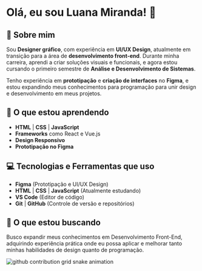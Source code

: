 # Olá, eu sou Luana Miranda! 👋

## 🎨 Sobre mim
Sou **Designer gráfico**, com experiência em **UI/UX Design**, atualmente em transição para a área de **desenvolvimento front-end**. Durante minha carreira, aprendi a criar soluções visuais e funcionais, e agora estou cursando o primeiro semestre de **Análise e Desenvolvimento de Sistemas**.

Tenho experiência em **prototipação** e **criação de interfaces** no **Figma**, e estou expandindo meus conhecimentos para programação para unir design e desenvolvimento em meus projetos.

## 🚀 O que estou aprendendo
- **HTML** | **CSS** | **JavaScript**
- **Frameworks** como React e Vue.js
- **Design Responsivo**
- **Prototipação no Figma**

## 💻 Tecnologias e Ferramentas que uso

- **Figma** (Prototipação e UI/UX Design)
- **HTML** | **CSS** | **JavaScript** (Atualmente estudando)
- **VS Code** (Editor de código)
- **Git** | **GitHub** (Controle de versão e repositórios)

## 🌱 O que estou buscando
Busco expandir meus conhecimentos em Desenvolvimento Front-End, adquirindo experiência prática onde eu possa aplicar e melhorar tanto minhas habilidades de design quanto de programação.

<picture align="center">
  <source media="(prefers-color-scheme: dark)" srcset="https://raw.githubusercontent.com/luloulu-lab/luloulu-lab/output/github-contribution-grid-snake-dark.svg">
  <source media="(prefers-color-scheme: light)" srcset="https://raw.githubusercontent.com/luloulu-lab/luloulu-lab/output/github-contribution-grid-snake-dark.svg">
  <img align="center" alt="github contribution grid snake animation" src="https://raw.githubusercontent.com/mari4souza/luloulu-lab/output/github-contribution-grid-snake.svg">
</picture>


